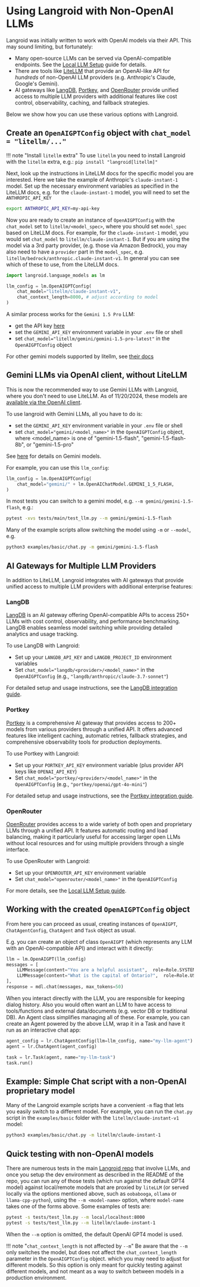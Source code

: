 # Using Langroid with Non-OpenAI LLMs

Langroid was initially written to work with OpenAI models via their API.
This may sound limiting, but fortunately:

- Many open-source LLMs can be served via 
OpenAI-compatible endpoints. See the [Local LLM Setup](https://langroid.github.io/langroid/tutorials/local-llm-setup/) guide for details.
- There are tools like [LiteLLM](https://github.com/BerriAI/litellm/tree/main/litellm) 
  that provide an OpenAI-like API for _hundreds_ of non-OpenAI LLM providers 
(e.g. Anthropic's Claude, Google's Gemini).
- AI gateways like [LangDB](https://langdb.ai/), [Portkey](https://portkey.ai), and [OpenRouter](https://openrouter.ai/) provide unified access to multiple LLM providers with additional features like cost control, observability, caching, and fallback strategies.
  
Below we show how you can use these various options with Langroid.

## Create an `OpenAIGPTConfig` object with `chat_model = "litellm/..."`

!!! note "Install `litellm` extra"
    To use `litellm` you need to install Langroid with the `litellm` extra, e.g.:
    `pip install "langroid[litellm]"`

Next, look up the instructions in LiteLLM docs for the specific model you are 
interested. Here we take the example of Anthropic's `claude-instant-1` model.
Set up the necessary environment variables as specified in the LiteLLM docs,
e.g. for the `claude-instant-1` model, you will need to set the `ANTHROPIC_API_KEY`
```bash
export ANTHROPIC_API_KEY=my-api-key
```

Now you are ready to create an instance of `OpenAIGPTConfig` with the 
`chat_model` set to `litellm/<model_spec>`, where you should set `model_spec` based on LiteLLM 
docs. For example, for the `claude-instant-1` model, you would set `chat_model` to
`litellm/claude-instant-1`. But if you are using the model via a 3rd party provider,
(e.g. those via Amazon Bedrock), you may also need to have a `provider` part in the `model_spec`, e.g. 
`litellm/bedrock/anthropic.claude-instant-v1`. In general you can see which of
these to use, from the LiteLLM docs.

```python
import langroid.language_models as lm

llm_config = lm.OpenAIGPTConfig(
    chat_model="litellm/claude-instant-v1",
    chat_context_length=8000, # adjust according to model
)
```

A similar process works for the `Gemini 1.5 Pro` LLM:

- get the API key [here](https://aistudio.google.com/)
- set the `GEMINI_API_KEY` environment variable in your `.env` file or shell
- set `chat_model="litellm/gemini/gemini-1.5-pro-latest"` in the `OpenAIGPTConfig` object

For other gemini models supported by litellm, see [their docs](https://litellm.vercel.app/docs/providers/gemini)

## Gemini LLMs via OpenAI client, without LiteLLM

This is now the recommended way to use Gemini LLMs with Langroid,
where you don't need to use LiteLLM. As of 11/20/2024, these models
are [available via the OpenAI client](https://developers.googleblog.com/en/gemini-is-now-accessible-from-the-openai-library/).

To use langroid with Gemini LLMs, all you have to do is:

- set the `GEMINI_API_KEY` environment variable in your `.env` file or shell
- set `chat_model="gemini/<model_name>"` in the `OpenAIGPTConfig` object,  
  where <model_name> is one of "gemini-1.5-flash", "gemini-1.5-flash-8b", or "gemini-1.5-pro"

See [here](https://ai.google.dev/gemini-api/docs/models/gemini) for details on Gemini models.

For example, you can use this `llm_config`:

```python
llm_config = lm.OpenAIGPTConfig(
    chat_model="gemini/" + lm.OpenAIChatModel.GEMINI_1_5_FLASH,
)
```

In most tests you can switch to a gemini model, e.g. `--m gemini/gemini-1.5-flash`, 
e.g.:

```bash
pytest -xvs tests/main/test_llm.py --m gemini/gemini-1.5-flash
```

Many of the example scripts allow switching the model using `-m` or `--model`, e.g.

```bash
python3 examples/basic/chat.py -m gemini/gemini-1.5-flash
```




## AI Gateways for Multiple LLM Providers

In addition to LiteLLM, Langroid integrates with AI gateways that provide unified access to multiple LLM providers with additional enterprise features:

### LangDB

[LangDB](https://langdb.ai/) is an AI gateway offering OpenAI-compatible APIs to access 250+ LLMs with cost control, observability, and performance benchmarking. LangDB enables seamless model switching while providing detailed analytics and usage tracking.

To use LangDB with Langroid:
- Set up your `LANGDB_API_KEY` and `LANGDB_PROJECT_ID` environment variables
- Set `chat_model="langdb/<provider>/<model_name>"` in the `OpenAIGPTConfig` (e.g., `"langdb/anthropic/claude-3.7-sonnet"`)

For detailed setup and usage instructions, see the [LangDB integration guide](../notes/langdb.md).

### Portkey

[Portkey](https://portkey.ai) is a comprehensive AI gateway that provides access to 200+ models from various providers through a unified API. It offers advanced features like intelligent caching, automatic retries, fallback strategies, and comprehensive observability tools for production deployments.

To use Portkey with Langroid:
- Set up your `PORTKEY_API_KEY` environment variable (plus provider API keys like `OPENAI_API_KEY`)
- Set `chat_model="portkey/<provider>/<model_name>"` in the `OpenAIGPTConfig` (e.g., `"portkey/openai/gpt-4o-mini"`)

For detailed setup and usage instructions, see the [Portkey integration guide](../notes/portkey.md).

### OpenRouter

[OpenRouter](https://openrouter.ai/) provides access to a wide variety of both open and proprietary LLMs through a unified API. It features automatic routing and load balancing, making it particularly useful for accessing larger open LLMs without local resources and for using multiple providers through a single interface.

To use OpenRouter with Langroid:
- Set up your `OPENROUTER_API_KEY` environment variable
- Set `chat_model="openrouter/<model_name>"` in the `OpenAIGPTConfig`

For more details, see the [Local LLM Setup guide](local-llm-setup.md#local-llms-available-on-openrouter).

## Working with the created `OpenAIGPTConfig` object

From here you can proceed as usual, creating instances of `OpenAIGPT`,
`ChatAgentConfig`, `ChatAgent` and `Task` object as usual.

E.g. you can create an object of class `OpenAIGPT` (which represents any
LLM with an OpenAI-compatible API) and interact with it directly:
```python
llm = lm.OpenAIGPT(llm_config)
messages = [
    LLMMessage(content="You are a helpful assistant",  role=Role.SYSTEM),
    LLMMessage(content="What is the capital of Ontario?",  role=Role.USER),
],
response = mdl.chat(messages, max_tokens=50)
```

When you interact directly with the LLM, you are responsible for keeping dialog history.
Also you would often want an LLM to have access to tools/functions and external
data/documents (e.g. vector DB or traditional DB). An Agent class simplifies managing all of these.
For example, you can create an Agent powered by the above LLM, wrap it in a Task and have it
run as an interactive chat app:

```python
agent_config = lr.ChatAgentConfig(llm=llm_config, name="my-llm-agent")
agent = lr.ChatAgent(agent_config)

task = lr.Task(agent, name="my-llm-task")
task.run()
```

## Example: Simple Chat script with a non-OpenAI proprietary model

Many of the Langroid example scripts have a convenient `-m`  flag that lets you
easily switch to a different model. For example, you can run 
the `chat.py` script in the `examples/basic` folder with the 
`litellm/claude-instant-v1` model:
```bash
python3 examples/basic/chat.py -m litellm/claude-instant-1
```

## Quick testing with non-OpenAI models

There are numerous tests in the main [Langroid repo](https://github.com/langroid/langroid) that involve
LLMs, and once you setup the dev environment as described in the README of the repo, 
you can run any of those tests (which run against the default GPT4 model) against
local/remote models that are proxied by `liteLLM` (or served locally via the options mentioned above,
such as `oobabooga`, `ollama` or `llama-cpp-python`), using the `--m <model-name>` option,
where `model-name` takes one of the forms above. Some examples of tests are:

```bash
pytest -s tests/test_llm.py --m local/localhost:8000
pytest -s tests/test_llm.py --m litellm/claude-instant-1
```
When the `--m` option is omitted, the default OpenAI GPT4 model is used.

!!! note "`chat_context_length` is not affected by `--m`"
      Be aware that the `--m` only switches the model, but does not affect the `chat_context_length` 
      parameter in the `OpenAIGPTConfig` object. which you may need to adjust for different models.
      So this option is only meant for quickly testing against different models, and not meant as
      a way to switch between models in a production environment.








    